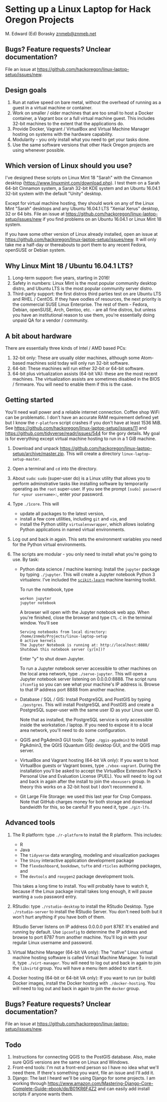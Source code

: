 Setting up a Linux Laptop for Hack Oregon Projects
================
M. Edward (Ed) Borasky <znmeb@znmeb.net>

Bugs? Feature requests? Unclear documentation?
----------------------------------------------

File an issue at <https://github.com/hackoregon/linux-laptop-setup/issues/new>.

Design goals
------------

1.  Run at native speed on bare metal, without the overhead of running as a guest in a virtual machine or container.
2.  Work on smaller / older machines that are too small to host a Docker container, a Vagrant box or a full virtual machine guest. This includes 32-bit machines to the extent that the applications do.
3.  Provide Docker, Vagrant / VirtualBox and Virtual Machine Manager hosting on systems with the hardware capability.
4.  Modularity - you only install what you need to get your tasks done.
5.  Use the same software versions that other Hack Oregon projects are using whenever possible.

Which version of Linux should you use?
--------------------------------------

I've designed these scripts on Linux Mint 18 "Sarah" with the Cinnamon desktop (<https://www.linuxmint.com/download.php>). I test them on a Sarah 64-bit Cinnamon system, a Sarah 32-bit KDE system and an Ubuntu 16.04.1 32-bit system with the default "Unity" desktop.

Except for virtual machine hosting, they should work on any of the Linux Mint "Sarah" desktops and any Ubuntu 16.04.1 LTS "Xenial Xerus" desktop, 32 or 64 bits. File an issue at <https://github.com/hackoregon/linux-laptop-setup/issues/new> if you find problems on an Ubuntu 16.04.1 or Linux Mint 18 system.

If you have some other version of Linux already installed, open an issue at <https://github.com/hackoregon/linux-laptop-setup/issues/new>. It will only take me a half-day or thereabouts to port them to any recent Fedora, openSUSE or Debian system.

Why Linux Mint 18 / Ubuntu 16.04.1 LTS?
---------------------------------------

1.  Long-term support: five years, starting in 2016!
2.  Safety in numbers: Linux Mint is the most popular community desktop distro, and Ubuntu LTS is the most popular community server distro.
3.  Third-party support: the first distros third parties test on are Ubuntu LTS and RHEL / CentOS. If they have oodles of resources, the next priority is the commercial SUSE Linux Enterprise. The rest of them - Fedora, Debian, openSUSE, Arch, Gentoo, etc. - are all fine distros, but unless you have an institutional reason to use them, you're essentially doing unpaid QA for a vendor / community.

A bit about hardware
--------------------

There are essentially three kinds of Intel / AMD based PCs:

1.  32-bit only: These are usually older machines, although some Atom-based machines sold today will only run 32-bit software.
2.  64-bit: These machines will run either 32-bit or 64-bit software.
3.  64-bit plus virtualization assists (64-bit VA): these are the most recent machines. The virtualization assists are sometimes disabled in the BIOS / firmware. You will need to enable them if this is the case.

Getting started
---------------

You'll need wall power and a reliable internet connection. Coffee shop WiFi can be problematic. I don't have an accurate RAM requirement defined yet but I know the `r-platform` script crashes if you don't have at least 1536 MiB. See <https://github.com/hackoregon/linux-laptop-setup/issues/11> and <https://github.com/tidyverse/readr/issues/544> for the gory details. My goal is for everything except virtual machine hosting to run in a 1 GiB machine.

1.  Download and unpack <https://github.com/hackoregon/linux-laptop-setup/archive/master.zip>. This will create a directory `linux-laptop-setup-master`.
2.  Open a terminal and `cd` into the directory.
3.  About `sudo`: `sudo` (super-user do) is a Linux utility that allows you to perform adminstrative tasks like installing software by temporarily operating as the `root` super-user. If you see the prompt `[sudo] password for <your username>:`, enter *your* password.
4.  Type `./1core`. This will
    -   update all packages to the latest version,
    -   install a few core utilities, including `git` and `vim`, and
    -   install the Python utility `virtualenvwrapper`, which allows isolating Python applications in named virtual environments.

5.  Log out and back in again. This sets the environment variables you need for the Python virtual environments.
6.  The scripts are modular - you only need to install what you're going to use. By task:
    -   Python data science / machine learning: Install the `jupyter` package by typing `./jupyter`. This will create a Jupyter notebook Python 3 virtualenv. I've included the [`scikit-learn`](http://scikit-learn.org/stable/) machine learning toolkit.

        To run the notebook, type

            workon jupyter
            jupyter notebook

        A browser will open with the Jupyter notebook web app. When you're finished, close the browser and type `CTL-C` in the terminal window. You'll see

            Serving notebooks from local directory: /home/znmeb/Projects/linux-laptop-setup
            0 active kernels 
            The Jupyter Notebook is running at: http://localhost:8888/
            Shutdown this notebook server (y/[n])?

        Enter "y" to shut down Jupyter.

        To run a Jupyter notebook server accessible to other machines on the local area network, type `./serve-jupyter`. This will open a Jupyter notebook server listening on 0.0.0.0:8888. The script runs `ifconfig` so you can see what your machine's IP address is. Browse to that IP address port 8888 from another machine.
    -   Database / SQL / GIS: Install PostgreSQL and PostGIS by typing `./postgres`. This will install PostgreSQL and PostGIS and create a PostgreSQL super-user with the same user ID as your Linux user ID.

        Note that as installed, the PostgreSQL service is only accessible inside the workstation / laptop. If you need to expose it to a local area network, you'll need to do some configuration.
    -   QGIS and PgAdmin3 GUI tools: Type `./qgis-pgadmin3` to install PgAdmin3, the QGIS (Quantum GIS) desktop GUI, and the QGIS map server.
    -   VirtualBox and Vagrant hosting (64-bit VA only): If you want to host VirtualBox guests or Vagrant boxes, type `./vbox-vagrant`. During the installation you'll be asked to accept the VirtualBox Extension Pack's Personal Use and Evaluation License (PUEL). You will need to log out and back in again after the install to join the `vboxusers` group. In theory this works on a 32-bit host but I don't recommend it.
    -   Git Large File Storage: we used this last year for Crop Compass. Note that GitHub charges money for both storage and download bandwidth for this, so be careful! If you need it, type `./git-lfs`.

Advanced tools
--------------

1.  The R platform: type `./r-platform` to install the R platform. This includes:

    -   R
    -   Java
    -   The `tidyverse` data wrangling, modeling and visualization packages
    -   The `Shiny` interactive application development package
    -   The `flexdashboard`, `bookdown`, `tufte` and `rticles` authoring packages, and
    -   The `devtools` and `roxygen2` package development tools.

    This takes a long time to install. You will probably have to watch it, because if the Linux package install takes long enough, it will pause wanting a `sudo` password entry.

2.  RStudio: type `./rstudio-desktop` to install the RStudio Desktop. Type `./rstudio-server` to install the RStudio Server. You don't need both but it won't hurt anything if you have both of them.

    RStudio Server listens on IP address 0.0.0.0 port 8787. It's enabled and running by default. Use `ipconfig` to determine the IP address and browse to port 8787 from another machine. You'll log in with your regular Linux username and password.
3.  Virtual Machine Manager (64-bit VA only): The "native" Linux virtual machine hosting software is called Virtual Machine Manager. To install it, type `./virt-manager`. You will need to log out and back in again to join the `libvirtd` group. You will have a menu item added to start it.
4.  Docker hosting (64-bit or 64-bit VA only): If you want to run (or build) Docker images, install the Docker hosting with `./docker-hosting`. You will need to log out and back in again to join the `docker` group.

Bugs? Feature requests? Unclear documentation?
----------------------------------------------

File an issue at <https://github.com/hackoregon/linux-laptop-setup/issues/new>.

Todo
----

1.  Instructions for connecting QGIS to the PostGIS database. Also, make sure QGIS versions are the same on Linux and Windows.
2.  Front-end tools: I'm not a front-end person so I have no idea what we'll need there. If there's something you want, file an issue and I'll add it.
3.  Django: The last I heard we'll be using Django for some projects. I am working through <https://www.amazon.com/Mastering-Django-Core-Complete-Guide-ebook/dp/B01KR6F4Z2> and can easily add install scripts if anyone wants them.
